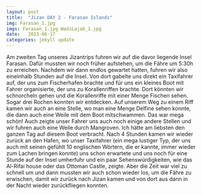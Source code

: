 ```yaml
---
layout: post
title:  "Jizan DAY 2 - Farasan Islands"
img: Farasan_1.jpg
imgs: Farasan_1.jpg WadiLajab_1.jpg
date:   2023-06-17
categories: jekyll update
---
```


Am zweiten Tag unseres Jizantrips fuhren wir auf die davor liegende Insel Farasan. Dafür mussten wir noch früher aufstehen, um die Fähre um 5:30h zu erreichen. Nachdem wir dann endlos gewartet hatten, fuhren wir also eineinhalb Stunden auf die Insel. Von dort gabelte uns direkt ein Taxifahrer auf, der uns zum Fischerhafen brachte und für uns ein kleines Boot mit Fahrer organisierte, der uns zu Korallenriffen brachte. Dort könnten wir schnorcheln gehen und die Korallenriffe mit einer Menge Fischen sehen. Sogar drei Rochen konnten wir entdecken. Auf unserem Weg zu einem Riff kamen wir auch an eine Stelle, wo man eine Menge Delfine sehen konnte, die dann auch eine Weile mit dem Boot mitschwammen. Das war mega schön!
Auch zeigte unser Fahrer uns auch noch einige andere Stellen und wir fuhren auch eine Weile durch Mangroven. Ich hätte am liebsten den ganzen Tag auf diesem Boot verbracht.
Nach 4 Stunden kamen wir wieder zurück an den Hafen, wo unser Taxifahrer (ein mega lustiger Typ, der uns auch mit seinen gefühlt 10 englischen Wörtern, die er kannte, immer wieder zum Lachen bringen konnte) uns schon erwartete und uns noch für eine Stunde auf der Insel umherfuhr und ein paar Sehenswürdigkeiten, wie das Al-Rifai house oder das Ottoman Castle, zeigte. Aber die Zeit war viel zu schnell um und dann mussten wir auch schon wieder los, um die Fähre zu erwischen, damit wir zurück nach Jizan kamen und von dort aus dann in der Nacht wieder zurückfliegen konnten.
